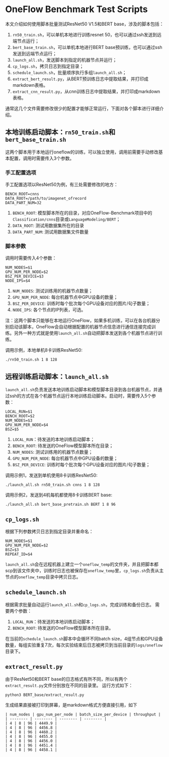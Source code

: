 # OneFlow Benchmark Test Scripts
本文介绍如何使用脚本批量测试ResNet50 V1.5和BERT base，涉及的脚本包括：
1. `rn50_train.sh`，可以单机本地进行训练resnet 50，也可以通过ssh发送到远端节点运行；
2. `bert_base_train.sh`，可以单机本地进行BERT base预训练，也可以通过ssh发送到远端节点运行；
3. `launch_all.sh`，发送脚本到指定的机器节点并运行；
4. `cp_logs.sh`，拷贝日志到指定目录；
5. `schedule_launch.sh`，批量顺序执行多组`launch_all.sh`；
6. `extract_bert_result.py`，从BERT预训练日志中提取结果，并打印成markdown表格。
7. `extract_cnn_result.py`，从cnn训练日志中提取结果，并打印成markdown表格。

通常这几个文件需要修改很少的配置才能够正常运行，下面对各个脚本进行详细介绍。
## 本地训练启动脚本：`rn50_train.sh`和`bert_base_train.sh`
这两个脚本用于本地运行oneflow的训练，可以独立使用，调用前需要手动修改基本配置，调用时需要传入3个参数。
### 手工配置选项
手工配置选项以ResNet50为例，有三处需要修改的地方：
```
BENCH_ROOT=cnns
DATA_ROOT=/path/to/imagenet_ofrecord
DATA_PART_NUM=32
```
1. `BENCH_ROOT`: 模型脚本所在的目录，对应OneFlow-Benchmark项目中的`Classification/cnns`目录或`LanguageModeling/BERT`；
2. `DATA_ROOT`: 测试用数据集所在的目录
3. `DATA_PART_NUM`: 测试用数据集文件数量
### 脚本参数
调用时需要传入4个参数：
```
NUM_NODES=$1
GPU_NUM_PER_NODE=$2
BSZ_PER_DEVICE=$3
NODE_IPS=$4
```
1. `NUM_NODES`: 测试训练用的机器节点数量；
2. `GPU_NUM_PER_NODE`: 每台机器节点中GPU设备的数量；
3. `BSZ_PER_DEVICE`: 训练时每个批次每个GPU设备对应的图片/句子数量；
4. `NODE_IPS`: 各个节点的IP列表，可选。

注：这两个脚本只能够在本地运行OneFlow，如果多机训练，可以在各台机器分别启动该脚本，OneFlow会自动根据配置的机器节点信息进行通信连接完成训练。另外一种方式就是使用`launch_all.sh`自动把脚本发送到各个机器节点进行训练。

调用示例，本地单机8卡训练ResNet50:
```
./rn50_train.sh 1 8 128
```

## 远程训练启动脚本：`launch_all.sh`
`launch_all.sh`负责发送本地训练启动脚本和模型脚本目录到各台机器节点，并通过ssh的方式在各个机器节点运行本地训练启动脚本。启动时，需要传入5个参数：
```
LOCAL_RUN=$1
BENCH_ROOT=$2
NUM_NODES=$3
GPU_NUM_PER_NODE=$4
BSZ=$5
```
1. `LOCAL_RUN`：待发送的本地训练启动脚本；
2. `BENCH_ROOT`: 待发送的OneFlow模型脚本所在目录；
3. `NUM_NODES`: 测试训练用的机器节点数量；
4. `GPU_NUM_PER_NODE`: 每台机器节点中GPU设备的数量；
5. `BSZ_PER_DEVICE`: 训练时每个批次每个GPU设备对应的图片/句子数量；


调用示例1，发送到单机使用8卡训练ResNet50:
```
./launch_all.sh rn50_train.sh cnns 1 8 128
```

调用示例2，发送到4机每机都使用8卡训练BERT base:
```
./launch_all.sh bert_base_pretrain.sh BERT 1 8 96
```

## `cp_logs.sh`
根据下列参数拷贝日志到指定目录并重命名：
```
NUM_NODES=$1
GPU_NUM_PER_NODE=$2
BSZ=$3
REPEAT_ID=$4
```
`launch_all.sh`会在远程机器上建立一个`oneflow_temp`的文件夹，并且把脚本都scp到该文件夹中，训练时日志也被保存在`oneflow_temp`里，`cp_logs.sh`负责从主节点的`oneflow_temp`目录中拷贝日志。

## `schedule_launch.sh`
根据需求批量自动运行`launch_all.sh`和`cp_logs.sh`，完成训练和备份日志。
需要两个参数：
1. `LOCAL_RUN`：待发送的本地训练启动脚本；
2. `BENCH_ROOT`: 待发送的OneFlow模型脚本所在目录。

在当前的`schedule_launch.sh`脚本中会循环不同batch size，4组节点和GPU设备数量，每组实验重复7次，每次实验结束后日志被拷贝到当前目录的`logs/oneflow`目录下。

## `extract_result.py`
由于ResNet50和BERT base的日志格式有所不同，所以有两个`extract_result.py`文件分别放在不同的目录里。
运行方式如下：
```
python3 BERT_base/extract_result.py
```
生成结果直接被打印到屏幕，是markdown格式方便直接引用，如下
```
| num_nodes | gpu_num_per_node | batch_size_per_device | throughput |
| -------- | -------- | -------- | -------- |
| 4 | 8 | 96 | 4449.9 |
| 4 | 8 | 96 | 4456.8 |
| 4 | 8 | 96 | 4460.2 |
| 4 | 8 | 96 | 4455.0 |
| 4 | 8 | 96 | 4456.0 |
| 4 | 8 | 96 | 4451.4 |
| 4 | 8 | 96 | 4458.1 |
```